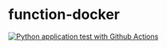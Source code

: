 # function-docker

[![Python application test with Github Actions](https://github.com/vatsbalar22/function-docker/actions/workflows/main.yml/badge.svg)](https://github.com/vatsbalar22/function-docker/actions/workflows/main.yml)
